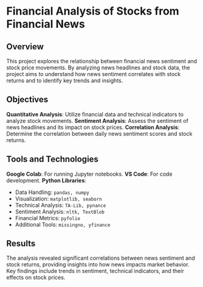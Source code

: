 # Financial Analysis of Stocks from Financial News
## Overview
This project explores the relationship between financial news sentiment and stock price movements. By analyzing news headlines and stock data, the project aims to understand how news sentiment correlates with stock returns and to identify key trends and insights.

## Objectives
**Quantitative Analysis**: Utilize financial data and technical indicators to analyze stock movements.
**Sentiment Analysis**: Assess the sentiment of news headlines and its impact on stock prices.
**Correlation Analysis**: Determine the correlation between daily news sentiment scores and stock returns.
## Tools and Technologies
**Google Colab**: For running Jupyter notebooks.
**VS Code**: For code development.
**Python Libraries**:
* Data Handling: `pandas, numpy`
* Visualization: `matplotlib, seaborn`
* Technical Analysis: `TA-Lib, pynance`
* Sentiment Analysis: `nltk, TextBlob`
* Financial Metrics: `pyfolio`
* Additional Tools: `missingno, yfinance`

## Results
The analysis revealed significant correlations between news sentiment and stock returns, providing insights into how news impacts market behavior. Key findings include trends in sentiment, technical indicators, and their effects on stock prices.
